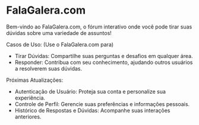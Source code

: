 # FalaGalera.com
Bem-vindo ao FalaGalera.com, o fórum interativo onde você pode tirar suas dúvidas sobre uma variedade de assuntos!

Casos de Uso: (Use o FalaGalera.com para)

- Tirar Dúvidas: Compartilhe suas perguntas e desafios em qualquer área.
- Responder: Contribua com seu conhecimento, ajudando outros usuários a resolverem suas dúvidas.
  
Próximas Atualizações:
- Autenticação de Usuário: Proteja sua conta e personalize sua experiência.
- Controle de Perfil: Gerencie suas preferências e informações pessoais.
- Histórico de Respostas e Dúvidas: Acompanhe suas interações anteriores.
